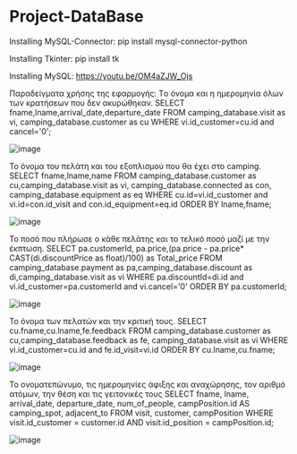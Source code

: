 # Project-DataBase

Installing MySQL-Connector:
pip install mysql-connector-python

Installing Tkinter:
pip install tk

Installing MySQL:
https://youtu.be/OM4aZJW_Ojs

Παραδείγματα χρήσης της εφαρμογής:
  Tο όνομα και η ημερομηνία όλων των κρατήσεων που δεν ακυρώθηκαν.
    SELECT fname,lname,arrival_date,departure_date
    FROM camping_database.visit as vi, camping_database.customer as cu
    WHERE vi.id_customer=cu.id and cancel='0';
    
![image](https://user-images.githubusercontent.com/63556263/149604976-680a8de0-0213-4d02-964f-49e211e2f1f8.png)
    
  Το όνομα του πελάτη και του εξοπλισμού που θα έχει στο camping.
    SELECT fname,lname,name
    FROM camping_database.customer as cu,camping_database.visit as vi, camping_database.connected as con, camping_database.equipment as eq
    WHERE cu.id=vi.id_customer and vi.id=con.id_visit and con.id_equipment=eq.id ORDER BY lname,fname;
    
![image](https://user-images.githubusercontent.com/63556263/149604992-5c7c2b8b-b462-4ed4-b725-9239257ab11b.png)
    
  Το ποσό που πλήρωσε ο κάθε πελάτης και το τελικό ποσό μαζί με την έκπτωση.
    SELECT pa.customerId, pa.price,(pa.price - pa.price* CAST(di.discountPrice as float)/100) as Total_price
    FROM camping_database.payment as pa,camping_database.discount as di,camping_database.visit as vi
    WHERE pa.discountId=di.id and vi.id_customer=pa.customerId and vi.cancel='0' ORDER BY pa.customerId;
    
![image](https://user-images.githubusercontent.com/63556263/149605019-1a660f2e-8763-492d-beee-2d72006fb689.png)

  Το όνομα των πελατών και την κριτική τους.
    SELECT cu.fname,cu.lname,fe.feedback
    FROM camping_database.customer as cu,camping_database.feedback as fe, camping_database.visit as vi
    WHERE vi.id_customer=cu.id and fe.id_visit=vi.id ORDER BY cu.lname,cu.fname;
    
![image](https://user-images.githubusercontent.com/63556263/149605028-980827c7-6406-4d55-b935-ac8a2f295005.png)

  Το ονοματεπώνυμο, τις ημερομηνίες άφιξης και αναχώρησης, τον αριθμό ατόμων, την θέση και τις γειτονικές τους
    SELECT fname, lname, arrival_date, departure_date, num_of_people, campPosition.id AS camping_spot, adjacent_to
    FROM visit, customer, campPosition
    WHERE visit.id_customer = customer.id AND visit.id_position = campPosition.id;
    
![image](https://user-images.githubusercontent.com/63556263/149605034-45222bc8-99d9-4527-bd6b-dd3c5e312013.png)
